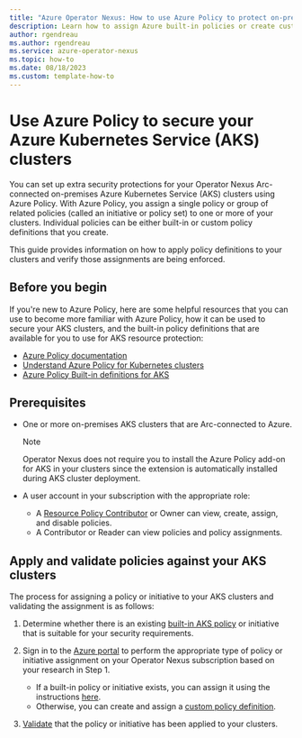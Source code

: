 ```yaml
---
title: "Azure Operator Nexus: How to use Azure Policy to protect on-premises Azure Kubernetes Service clusters"
description: Learn how to assign Azure built-in policies or create custom policies to secure your Operator Nexus on-premises Azure Kubernetes Service (AKS) clusters. 
author: rgendreau
ms.author: rgendreau
ms.service: azure-operator-nexus
ms.topic: how-to
ms.date: 08/18/2023
ms.custom: template-how-to
---
```


# Use Azure Policy to secure your Azure Kubernetes Service (AKS) clusters

You can set up extra security protections for your Operator Nexus Arc-connected on-premises Azure Kubernetes Service (AKS) clusters using Azure Policy. With Azure Policy, you assign a single policy or group of related policies (called an initiative or policy set) to one or more of your clusters. Individual policies can be either built-in or custom policy definitions that you create.

This guide provides information on how to apply policy definitions to your clusters and verify those assignments are being enforced.

## Before you begin

If you're new to Azure Policy, here are some helpful resources that you can use to become more familiar with Azure Policy, how it can be used to secure your AKS clusters, and the built-in policy definitions that are available for you to use for AKS resource protection:

- [Azure Policy documentation](/azure/governance/policy/)
- [Understand Azure Policy for Kubernetes clusters](../governance/policy/concepts/policy-for-kubernetes.md)
- [Azure Policy Built-in definitions for AKS](../aks/policy-reference.md) 

## Prerequisites

- One or more on-premises AKS clusters that are Arc-connected to Azure.

    > [!NOTE]
    > Operator Nexus does not require you to install the Azure Policy add-on for AKS in your clusters since the extension is automatically installed during AKS cluster deployment.

- A user account in your subscription with the appropriate role:
    * A [Resource Policy Contributor](../role-based-access-control/built-in-roles.md#resource-policy-contributor) or Owner can view, create, assign, and disable policies.
    * A Contributor or Reader can view policies and policy assignments.

## Apply and validate policies against your AKS clusters

The process for assigning a policy or initiative to your AKS clusters and validating the assignment is as follows:

1. Determine whether there is an existing [built-in AKS policy](../aks/policy-reference.md) or initiative that is suitable for your security requirements.
2. Sign in to the [Azure portal](https://portal.azure.com) to perform the appropriate type of policy or initiative assignment on your Operator Nexus subscription based on your research in Step 1.
    * If a built-in policy or initiative exists, you can assign it using the instructions [here](../aks/use-azure-policy.md?source=recommendations#assign-a-built-in-policy-definition-or-initiative).
    * Otherwise, you can create and assign a [custom policy definition](../aks/use-azure-policy.md?source=recommendations#create-and-assign-a-custom-policy-definition).

3. [Validate](../aks/use-azure-policy.md?source=recommendations#validate-an-azure-policy-is-running) that the policy or initiative has been applied to your clusters.
